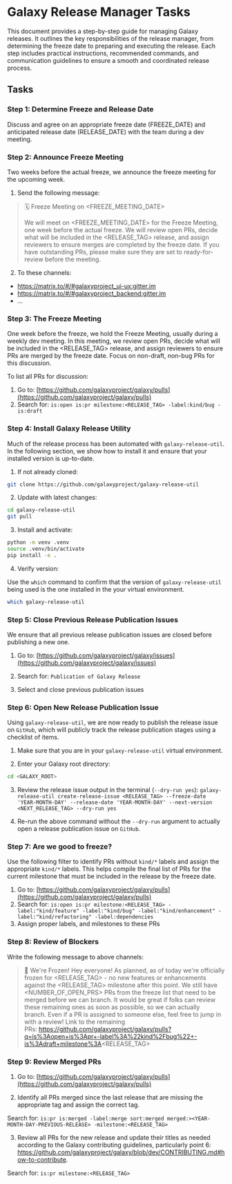 # Galaxy Release Manager Tasks

This document provides a step-by-step guide for managing Galaxy releases. It outlines the key responsibilities of the release manager, from determining the freeze date to preparing and executing the release. Each step includes practical instructions, recommended commands, and communication guidelines to ensure a smooth and coordinated release process.

## Tasks

### Step 1: Determine Freeze and Release Date

Discuss and agree on an appropriate freeze date (FREEZE_DATE) and anticipated release date (RELEASE_DATE) with the team during a dev meeting.

### Step 2: Announce Freeze Meeting

Two weeks before the actual freeze, we announce the freeze meeting for the upcoming week.

1. Send the following message:

>🗓️ Freeze Meeting on <FREEZE_MEETING_DATE>
>
>We will meet on <FREEZE_MEETING_DATE> for the Freeze Meeting, one week before the actual freeze. We will review open PRs, decide what will be included in the <RELEASE_TAG> release, and assign reviewers to ensure merges are completed by the freeze date. If you have outstanding PRs, please make sure they are set to ready-for-review before the meeting.

2. To these channels:

- https://matrix.to/#/#galaxyproject_ui-ux:gitter.im
- https://matrix.to/#/#galaxyproject_backend:gitter.im
- ...


### Step 3: The Freeze Meeting
One week before the freeze, we hold the Freeze Meeting, usually during a weekly dev meeting. In this meeting, we review open PRs, decide what will be included in the <RELEASE_TAG> release, and assign reviewers to ensure PRs are merged by the freeze date. Focus on non-draft, non-bug PRs for this discussion. 

To list all PRs for discussion:

1. Go to: [https://github.com/galaxyproject/galaxy/pulls](https://github.com/galaxyproject/galaxy/pulls)  
2. Search for: `is:open is:pr milestone:<RELEASE_TAG> -label:kind/bug -is:draft`

### Step 4: Install Galaxy Release Utility
Much of the release process has been automated with `galaxy-release-util`. In the following section, we show how to install it and ensure that your installed version is up-to-date.

1. If not already cloned:

```bash
git clone https://github.com/galaxyproject/galaxy-release-util
```

2. Update with latest changes:

```bash
cd galaxy-release-util
git pull
```

3. Install and activate:

```bash
python -m venv .venv
source .venv/bin/activate
pip install -e .
```

4. Verify version:

Use the `which` command to confirm that the version of `galaxy-release-util` being used is the one installed in the your virtual environment.

```bash
which galaxy-release-util
```

### Step 5: Close Previous Release Publication Issues
We ensure that all previous release publication issues are closed before publishing a new one.

1. Go to: [https://github.com/galaxyproject/galaxy/issues](https://github.com/galaxyproject/galaxy/issues)
   
2. Search for: `Publication of Galaxy Release`
 
3. Select and close previous publication issues

### Step 6: Open New Release Publication Issue
Using `galaxy-release-util`, we are now ready to publish the release issue on `GitHub`, which will publicly track the release publication stages using a checklist of items.

1. Make sure that you are in your `galaxy-release-util` virtual environment.

2. Enter your Galaxy root directory:
```bash
cd <GALAXY_ROOT>
```

3. Review the release issue output in the terminal (`--dry-run yes`): `galaxy-release-util create-release-issue <RELEASE_TAG> --freeze-date 'YEAR-MONTH-DAY' --release-date 'YEAR-MONTH-DAY' --next-version <NEXT_RELEASE_TAG> --dry-run yes`

5. Re-run the above command without the `--dry-run` argument to actually open a release publication issue on `GitHub`.

### Step 7: Are we good to freeze?

Use the following filter to identify PRs without `kind/*` labels and assign the appropriate `kind/*` labels. This helps compile the final list of PRs for the current milestone that must be included in the release by the freeze date.

1. Go to: [https://github.com/galaxyproject/galaxy/pulls](https://github.com/galaxyproject/galaxy/pulls)  
2. Search for: `is:open is:pr milestone:<RELEASE_TAG> -label:"kind/feature" -label:"kind/bug" -label:"kind/enhancement" -label:"kind/refactoring" -label:dependencies`
3. Assign proper labels, and milestones to these PRs

### Step 8: Review of Blockers

Write the following message to above channels:

> 📌 We're Frozen!
> Hey everyone!
> As planned, as of today we're officially frozen for <RELEASE_TAG> - no new features or enhancements against the <RELEASE_TAG> milestone after this point.
> We still have <NUMBER_OF_OPEN_PRS> PRs from the freeze list that need to be merged before we can branch. It would be great if folks can review these remaining ones as soon as possible, so we can actually branch. Even if a PR is assigned to someone else, feel free to jump in with a review!
> Link to the remaining PRs: https://github.com/galaxyproject/galaxy/pulls?q=is%3Aopen+is%3Apr+-label%3A%22kind%2Fbug%22+-is%3Adraft+milestone%3A<RELEASE_TAG>

### Step 9: Review Merged PRs

1. Go to: [https://github.com/galaxyproject/galaxy/pulls](https://github.com/galaxyproject/galaxy/pulls)

2. Identify all PRs merged since the last release that are missing the appropriate tag and assign the correct tag.

Search for: `is:pr is:merged -label:merge sort:merged merged:><YEAR-MONTH-DAY-PREVIOUS-RELEASE> -milestone:<RELEASE_TAG>`

3. Review all PRs for the new release and update their titles as needed according to the Galaxy contributing guidelines, particularly point 6: https://github.com/galaxyproject/galaxy/blob/dev/CONTRIBUTING.md#how-to-contribute.

Search for: `is:pr milestone:<RELEASE_TAG>`
